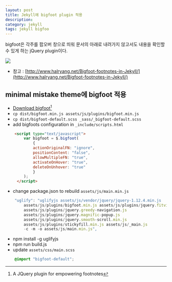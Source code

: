 ```yaml
---
layout: post
title: Jekyll에 bigfoot plugin 적용
description: 
category: jekyll
tags: jekyll bigfoo
---
```


bigfoot은 각주를 팝오버 창으로 띄워 문서의 아래로 내려가지 않고서도 내용을 확인할 수 있게 하는 jQuery plugin이다. 

![](https://zippy.gfycat.com/EachEagerEuropeanpolecat.gif)

- 참고 : [http://www.halryang.net/Bigfoot-footnotes-in-Jekyll/](http://www.halryang.net/Bigfoot-footnotes-in-Jekyll/)

## minimal mistake theme에 bigfoot 적용

- [Download bigfoot](http://www.bigfootjs.com/)[^1] 
- `cp dist/bigfoot.min.js assets/js/plugins/bigfoot.min.js`
- `cp dist/bigfoot-default.scss _sass/_bigfoot-default.scss`
- add bigfoots configuration in `_include/scripts.html`

```html
	<script type="text/javascript">
	    var bigfoot = $.bigfoot(
	        {
	        actionOriginalFN: "ignore",
	        positionContent: "false",
	        allowMultipleFN: "true",
	        activateOnHover: "true", 
	        deleteOnUnhover: "true"        
	        }
	    );
	 </script>
```

- change package.json to rebuild `assets/js/main.min.js` 

```js
	"uglify": "uglifyjs assets/js/vendor/jquery/jquery-1.12.4.min.js 
		assets/js/plugins/bigfoot.min.js assets/js/plugins/jquery.fitvids.js 
		assets/js/plugins/jquery.greedy-navigation.js 
		assets/js/plugins/jquery.magnific-popup.js 
		assets/js/plugins/jquery.smooth-scroll.min.js 
		assets/js/plugins/stickyfill.min.js assets/js/_main.js 
		-c -m -o assets/js/main.min.js",
```

- npm install -g uglifyjs 
- npm run build.js
- update `assets/css/main.scss`

```scss
	@import "bigfoot-default";
```

[^1]: A JQuery plugin for empowering footnotes

